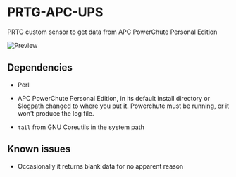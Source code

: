 # PRTG-APC-UPS
PRTG custom sensor to get data from APC PowerChute Personal Edition

![Preview](https://raw.github.com/YandereSkylar/PRTG-APC-UPS/master/sensor.png)

## Dependencies
* Perl

* APC PowerChute Personal Edition, in its default install directory or $logpath changed to where you put it.  Powerchute must be running, or it won't produce the log file.
* ```tail``` from GNU Coreutils in the system path

## Known issues
* Occasionally it returns blank data for no apparent reason
